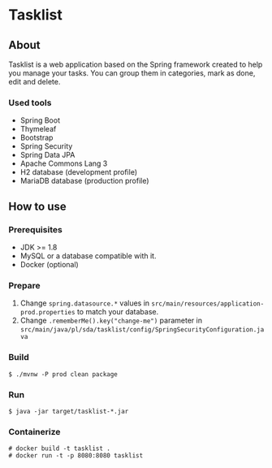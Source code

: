 # Tasklist

## About

Tasklist is a web application based on the Spring framework created to help you manage your tasks. You can group them in categories, mark as done, edit and delete.

### Used tools

* Spring Boot
* Thymeleaf
* Bootstrap
* Spring Security
* Spring Data JPA
* Apache Commons Lang 3
* H2 database (development profile)
* MariaDB database (production profile)

## How to use

### Prerequisites

* JDK >= 1.8
* MySQL or a database compatible with it.
* Docker (optional)

### Prepare

1. Change `spring.datasource.*` values in `src/main/resources/application-prod.properties` to match your database.
2. Change `.rememberMe().key("change-me")` parameter in `src/main/java/pl/sda/tasklist/config/SpringSecurityConfiguration.java`

### Build

```shell script
$ ./mvnw -P prod clean package
```

### Run

```shell script
$ java -jar target/tasklist-*.jar
```

### Containerize

```shell script
# docker build -t tasklist .
# docker run -t -p 8080:8080 tasklist
```
